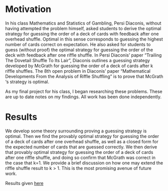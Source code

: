 # Motivation

In his class Mathematics and Statistics of Gambling, Persi Diaconis, without having attempted the problem himself, asked students to derive the optimal strategy for guessing the order of a deck of cards with feedback after one overhead shuffle. Optimal in this sense corresponds to guessing the highest number of cards correct on expectation. He also asked for students to guess (without proof) the optimal strategy for guessing the order of the deck with feedback after one riffle shuffle. In Persi Diaconis’ paper “Trailing The Dovetail Shuffle To Its Lair”, Diaconis outlines a guessing strategy developed by McGrath for guessing the order of a deck of cards after k riffle shuffles. The 8th open problem in Diaconis’ paper “Mathematical Developments From the Analysis of Riffle Shuffling” is to prove that McGrath ‘s strategy is optimal.

As my final project for his class, I began researching these problems. These are up to date notes on my findings. All work has been done independently.


# Results

We develop some theory surrounding proving a guessing strategy is optimal. Then we find the provably optimal strategy for guessing the order of a deck of cards after one overhead shuffle, as well as a closed form for the expected number of cards that are guessed correctly. We then derive that provably optimal strategy for guessing the order of a deck of cards after one riffle shuffle, and doing so confirm that McGrath was correct in the case that k=1. We provide a brief discussion on how one may extend the riffle shuffle result to k > 1. This is the most promising avenue of future work. 


Results given [here](https://github.com/AnavSood/Card-Shuffling/blob/master/Anav%20Sood%20-%20A%20Closer%20Look%20At%20Unravelling%20Shuffles.pdf)
